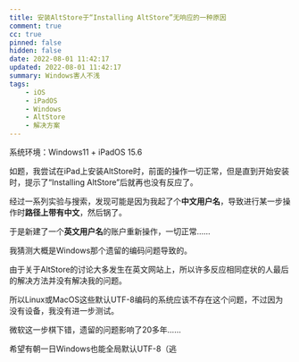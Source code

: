 ```yaml
---
title: 安装AltStore于“Installing AltStore”无响应的一种原因
comment: true
cc: true
pinned: false
hidden: false
date: 2022-08-01 11:42:17
updated: 2022-08-01 11:42:17
summary: Windows害人不浅
tags:
	- iOS
	- iPadOS
	- Windows
	- AltStore
	- 解决方案
---
```


系统环境：Windows11 + iPadOS 15.6

如题，我尝试在iPad上安装AltStore时，前面的操作一切正常，但是直到开始安装时，提示了“Installing AltStore”后就再也没有反应了。

经过一系列实验与搜索，发现可能是因为我起了个**中文用户名**，导致进行某一步操作时**路径上带有中文**，然后锅了。

于是新建了一个**英文用户名**的账户重新操作，一切正常……

我猜测大概是Windows那个遗留的编码问题导致的。

由于关于AltStore的讨论大多发生在英文网站上，所以许多反应相同症状的人最后的解决方法并没有解决我的问题。

所以Linux或MacOS这些默认UTF-8编码的系统应该不存在这个问题，不过因为没有设备，我没有进一步测试。

微软这一步棋下错，遗留的问题影响了20多年……

希望有朝一日Windows也能全局默认UTF-8（逃